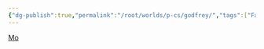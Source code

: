 ```yaml
---
{"dg-publish":true,"permalink":"/root/worlds/p-cs/godfrey/","tags":["Faerun","Balky"]}
---
```


[Mo](Mo.md)
